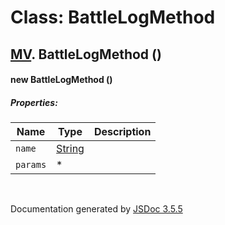 # Class: BattleLogMethod

## [MV](MV.md).  BattleLogMethod ()

#### new BattleLogMethod ()

##### Properties:

| Name | Type | Description |
| --- | --- | --- |
| `name` | [String](String.md) |  |
| `params` | * |  |

<dl>
</dl>
 <br>

  Documentation generated by [JSDoc 3.5.5](https://github.com/jsdoc3/jsdoc)

